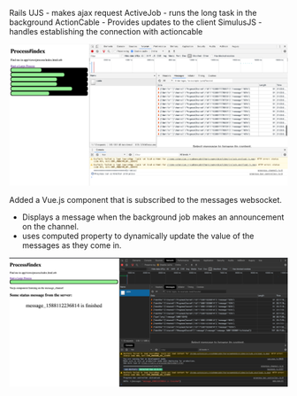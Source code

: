 Rails UJS - makes ajax request
ActiveJob - runs the long task in the background
ActionCable - Provides updates to the client
SimulusJS - handles establishing the connection with actioncable


![screenshot](./app/assets/images/Screenshot.png)



Added a Vue.js component that is subscribed to the messages websocket.
* Displays a message when the background job makes an announcement on the channel.
* uses computed property to dynamically update the value of the messages as they come in.

![vuejs](./app/assets/images/vuejs_listener.png)
